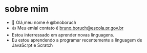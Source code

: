# sobre mim
- 👋 Olá,meu nome é @bnoboruch
- :+1: Meu emial contato é bruno.boruch@escola.pr.gov.br
- Estou interressado em aprender novas linguagens.
- Eu estou aprendendo a programar recentemente a linguagem de JavaScrpt e Scratch
